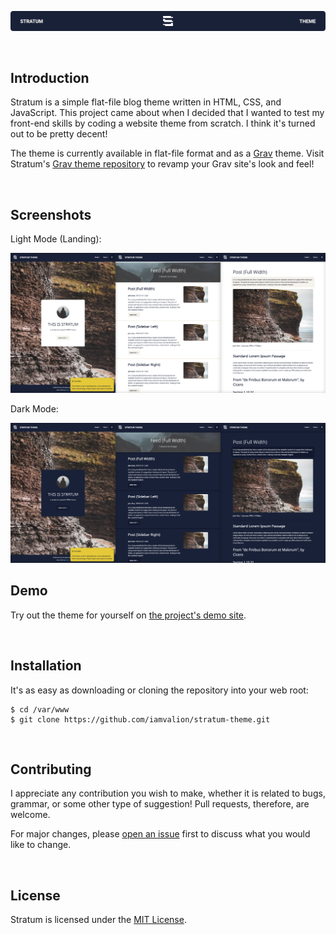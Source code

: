 <p align="center"><img src="https://github.com/iamvalion/stratum-theme/blob/main/images/README-Banner.png" alt="Stratum banner"></p>

<br>

## Introduction

Stratum is a simple flat-file blog theme written in HTML, CSS, and JavaScript. This project came about when I decided that I wanted to test my front-end skills by coding a website theme from scratch. I think it's turned out to be pretty decent!

The theme is currently available in flat-file format and as a [Grav](https://getgrav.org) theme. Visit Stratum's [Grav theme repository](https://github.com/iamvalion/stratum-grav-theme) to revamp your Grav site's look and feel!

<br>

## Screenshots

Light Mode (Landing):

<img src="https://github.com/iamvalion/stratum-theme/blob/main/images/Screenshots_Light_3240x1440.jpg" alt="Light mode screenshot">

Dark Mode:

<img src="https://github.com/iamvalion/stratum-theme/blob/main/images/Screenshots_Dark_3240x1440.jpg" alt="Dark mode screenshots">

<br>

## Demo

Try out the theme for yourself on [the project's demo site](https://demo.valion.me/stratum-theme/).

<br>

## Installation

It's as easy as downloading or cloning the repository into your web root:

```
$ cd /var/www
$ git clone https://github.com/iamvalion/stratum-theme.git
```

<br>

## Contributing

I appreciate any contribution you wish to make, whether it is related to bugs, grammar, or some other type of suggestion! Pull requests, therefore, are welcome.

For major changes, please [open an issue](https://github.com/iamvalion/stratum-theme/issues/new) first to discuss what you would like to change.

<br>

## License

Stratum is licensed under the [MIT License](https://choosealicense.com/licenses/mit).
